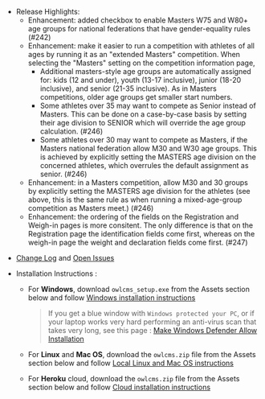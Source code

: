 * Release Highlights: 
  * Enhancement: added checkbox to enable Masters W75 and W80+ age groups for national federations that have gender-equality rules (#242)
  * Enhancement: make it easier to run a competition with athletes of all ages by running it as an "extended Masters" competition.  When selecting the "Masters" setting on the competition information page,
    * Additional masters-style age groups are automatically assigned for:  kids (12 and under), youth (13-17 inclusive), junior (18-20 inclusive), and senior (21-35 inclusive).  As in Masters competitions, older age groups get smaller start numbers.
    * Some athletes over 35 may want to compete as Senior instead of Masters.  This can be done on a case-by-case basis by setting their age division to SENIOR which will override the age group calculation. (#246)
    * Some athletes over 30 may want to compete as Masters, if the Masters national federation allow M30 and W30 age groups. This is achieved by explicitly setting the MASTERS age division on the concerned athletes, which overrules the default assignment as senior. (#246)
  * Enhancement: in a Masters competition, allow M30 and 30 groups by explicitly setting the MASTERS age division for the athletes (see above, this is the same rule as when running a mixed-age-group competition as Masters meet.) (#246)
  * Enhancement: the ordering of the fields on the Registration and Weigh-in pages is more consitent.  The only difference is that on the Registration page the identification fields come first, whereas on the weigh-in page the weight and declaration fields come first. (#247)
- [Change Log](https://github.com/jflamy/owlcms4/issues?q=is%3Aissue+is%3Aclosed+sort%3Aupdated-desc) and [Open Issues](https://github.com/jflamy/owlcms4/projects/1)

- Installation Instructions :
  - For **Windows**, download `owlcms_setup.exe` from the Assets section below and follow [Windows installation instructions](https://jflamy.github.io/owlcms4/#/LocalWindowsSetup.md) 
    
    > If you get a blue window with `Windows protected your PC`, or if your laptop works very hard performing an anti-virus scan that takes very long, see this page : [Make Windows Defender Allow Installation](https://jflamy.github.io/owlcms4/#/DefenderOff)
  - For **Linux** and **Mac OS**, download the `owlcms.zip` file from the Assets section below and follow [Local Linux and Mac OS instructions](https://jflamy.github.io/owlcms4/#/LocalLinuxMacSetup.md) 
  - For **Heroku** cloud, download the `owlcms.zip` file from the Assets section below and follow [Cloud installation instructions](https://jflamy.github.io/owlcms4/#/Heroku.md)
